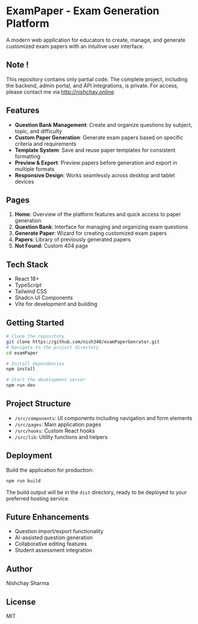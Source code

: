 # ExamPaper - Exam Generation Platform

A modern web application for educators to create, manage, and generate customized exam papers with an intuitive user interface.

## Note ! 
This repository contains only partial code. The complete project, including the backend, admin portal, and API integrations, is private. For access, please contact me via http://nishchay.online.

## Features

- **Question Bank Management**: Create and organize questions by subject, topic, and difficulty
- **Custom Paper Generation**: Generate exam papers based on specific criteria and requirements
- **Template System**: Save and reuse paper templates for consistent formatting
- **Preview & Export**: Preview papers before generation and export in multiple formats
- **Responsive Design**: Works seamlessly across desktop and tablet devices

## Pages

1. **Home**: Overview of the platform features and quick access to paper generation
2. **Question Bank**: Interface for managing and organizing exam questions
3. **Generate Paper**: Wizard for creating customized exam papers
4. **Papers**: Library of previously generated papers
5. **Not Found**: Custom 404 page

## Tech Stack

- React 18+
- TypeScript
- Tailwind CSS
- Shadcn UI Components
- Vite for development and building

## Getting Started

```bash
# Clone the repository
git clone https://github.com/nish340/examPaperGenrator.git
# Navigate to the project directory
cd examPaper

# Install dependencies
npm install

# Start the development server
npm run dev
```

## Project Structure

- `/src/components`: UI components including navigation and form elements
- `/src/pages`: Main application pages
- `/src/hooks`: Custom React hooks
- `/src/lib`: Utility functions and helpers

## Deployment

Build the application for production:

```bash
npm run build
```

The build output will be in the `dist` directory, ready to be deployed to your preferred hosting service.

## Future Enhancements

- Question import/export functionality
- AI-assisted question generation
- Collaborative editing features
- Student assessment integration

## Author

Nishchay Sharma

## License

MIT
